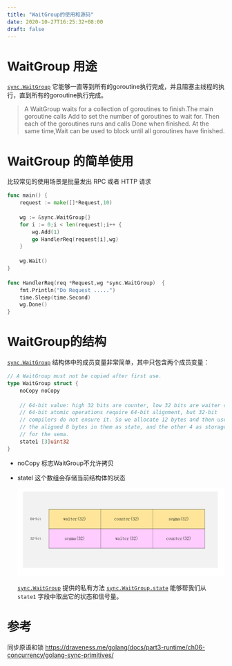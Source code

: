 ```yaml
---
title: "WaitGroup的使用和源码"
date: 2020-10-27T16:25:32+08:00
draft: false
---
```


# WaitGroup 用途

[`sync.WaitGroup`](https://github.com/golang/go/blob/71239b4f491698397149868c88d2c851de2cd49b/src/sync/waitgroup.go#L20-L29) 它能够一直等到所有的goroutine执行完成，并且阻塞主线程的执行，直到所有的goroutine执行完成。

> A WaitGroup waits for a collection of goroutines to finish.The main goroutine calls Add to set the number of goroutines to wait for. Then each of the goroutines runs and calls Done when finished. At the same time,Wait can be used to block until all goroutines have finished.



# WaitGroup 的简单使用

比较常见的使用场景是批量发出 RPC 或者 HTTP 请求

```go
func main() {
	request := make([]*Request,10)

	wg := &sync.WaitGroup{}
	for i := 0;i < len(request);i++ {
		wg.Add(1)
		go HandlerReq(request[i],wg)
	}

	wg.Wait()
}

func HandlerReq(req *Request,wg *sync.WaitGroup)  {
	fmt.Println("Do Request .....")
	time.Sleep(time.Second)
	wg.Done()
}

```

# WaitGroup的结构 

[`sync.WaitGroup`](https://github.com/golang/go/blob/71239b4f491698397149868c88d2c851de2cd49b/src/sync/waitgroup.go#L20-L29) 结构体中的成员变量非常简单，其中只包含两个成员变量：

```go
// A WaitGroup must not be copied after first use.
type WaitGroup struct {
	noCopy noCopy

	// 64-bit value: high 32 bits are counter, low 32 bits are waiter count.
	// 64-bit atomic operations require 64-bit alignment, but 32-bit
	// compilers do not ensure it. So we allocate 12 bytes and then use
	// the aligned 8 bytes in them as state, and the other 4 as storage
	// for the sema.
	state1 [3]uint32
}
```

- noCopy 标志WaitGroup不允许拷贝

- statel  这个数组会存储当前结构体的状态 

  

  ![image-20201027185422459](./image-20201027185422459.png)

  [`sync.WaitGroup`](https://github.com/golang/go/blob/71239b4f491698397149868c88d2c851de2cd49b/src/sync/waitgroup.go#L20-L29) 提供的私有方法 [`sync.WaitGroup.state`](https://github.com/golang/go/blob/4c3f26076b6a9853bcc3c7d7e43726c044ac028a/src/sync/waitgroup.go#L32-L38) 能够帮我们从 `state1` 字段中取出它的状态和信号量。



# 参考

同步原语和锁  https://draveness.me/golang/docs/part3-runtime/ch06-concurrency/golang-sync-primitives/




